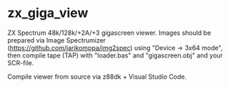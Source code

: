 # zx_giga_view
ZX Spectrum 48k/128k/+2A/+3 gigascreen viewer. Images should be prepared via Image Spectrumizer (https://github.com/jarikomppa/img2spec) using "Device -> 3x64 mode", then compile tape (TAP) with "loader.bas" and "gigascreen.obj" and your SCR-file.

Compile viewer from source via z88dk + Visual Studio Code.

